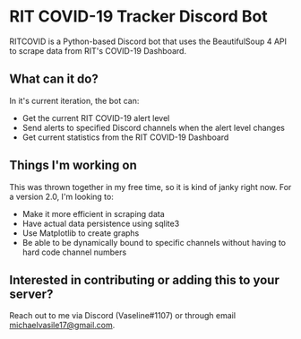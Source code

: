 # RIT COVID-19 Tracker Discord Bot

RITCOVID is a Python-based Discord bot that uses the BeautifulSoup 4 API to scrape data from RIT's COVID-19 Dashboard.

## What can it do?

In it's current iteration, the bot can:
- Get the current RIT COVID-19 alert level
- Send alerts to specified Discord channels when the alert level changes
- Get current statistics from the RIT COVID-19 Dashboard

## Things I'm working on

This was thrown together in my free time, so it is kind of janky right now. For a version 2.0, I'm looking to:
- Make it more efficient in scraping data
- Have actual data persistence using sqlite3
- Use Matplotlib to create graphs
- Be able to be dynamically bound to specific channels without having to hard code channel numbers

## Interested in contributing or adding this to your server?

Reach out to me via Discord (Vaseline#1107) or through email [michaelvasile17@gmail.com](mailto:michaelvasile17@gmail.com).